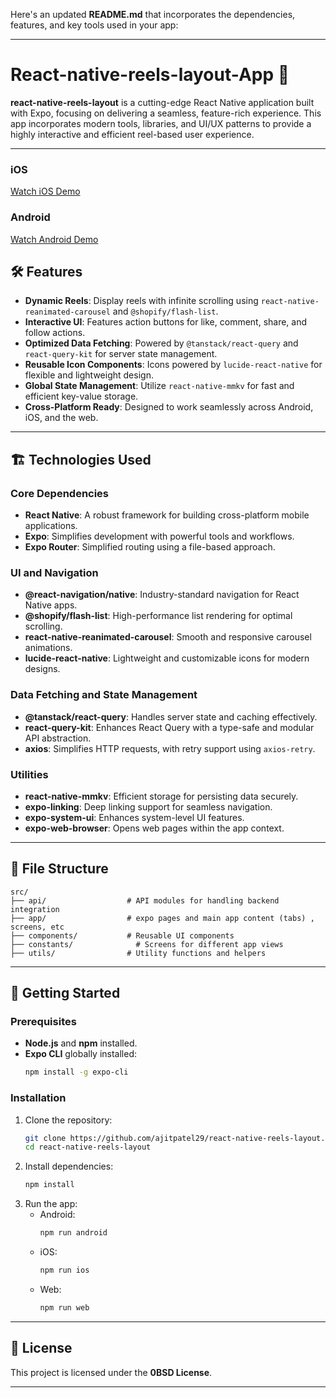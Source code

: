 Here's an updated **README.md** that incorporates the dependencies, features, and key tools used in your app:

---

# React-native-reels-layout-App 🎥

**react-native-reels-layout** is a cutting-edge React Native application built with Expo, focusing on delivering a seamless, feature-rich experience. This app incorporates modern tools, libraries, and UI/UX patterns to provide a highly interactive and efficient reel-based user experience.

---

### iOS
[Watch iOS Demo](example/ios_rn_reels.mov)
### Android
[Watch Android Demo](example/android_rn_reels.mov)


## 🛠️ Features

- **Dynamic Reels**: Display reels with infinite scrolling using `react-native-reanimated-carousel` and `@shopify/flash-list`.
- **Interactive UI**: Features action buttons for like, comment, share, and follow actions.
- **Optimized Data Fetching**: Powered by `@tanstack/react-query` and `react-query-kit` for server state management.
- **Reusable Icon Components**: Icons powered by `lucide-react-native` for flexible and lightweight design.
- **Global State Management**: Utilize `react-native-mmkv` for fast and efficient key-value storage.
- **Cross-Platform Ready**: Designed to work seamlessly across Android, iOS, and the web.

---

## 🏗️ Technologies Used

### Core Dependencies
- **React Native**: A robust framework for building cross-platform mobile applications.
- **Expo**: Simplifies development with powerful tools and workflows.
- **Expo Router**: Simplified routing using a file-based approach.

### UI and Navigation
- **@react-navigation/native**: Industry-standard navigation for React Native apps.
- **@shopify/flash-list**: High-performance list rendering for optimal scrolling.
- **react-native-reanimated-carousel**: Smooth and responsive carousel animations.
- **lucide-react-native**: Lightweight and customizable icons for modern designs.

### Data Fetching and State Management
- **@tanstack/react-query**: Handles server state and caching effectively.
- **react-query-kit**: Enhances React Query with a type-safe and modular API abstraction.
- **axios**: Simplifies HTTP requests, with retry support using `axios-retry`.

### Utilities
- **react-native-mmkv**: Efficient storage for persisting data securely.
- **expo-linking**: Deep linking support for seamless navigation.
- **expo-system-ui**: Enhances system-level UI features.
- **expo-web-browser**: Opens web pages within the app context.

---

## 📂 File Structure

```plaintext  
src/  
├── api/                  # API modules for handling backend integration  
├── app/                  # expo pages and main app content (tabs) , screens, etc 
├── components/           # Reusable UI components  
├── constants/              # Screens for different app views  
├── utils/                # Utility functions and helpers  
```  

---

## 🚀 Getting Started

### Prerequisites
- **Node.js** and **npm** installed.
- **Expo CLI** globally installed:
  ```bash  
  npm install -g expo-cli  
  ```  

### Installation
1. Clone the repository:
   ```bash  
   git clone https://github.com/ajitpatel29/react-native-reels-layout.git  
   cd react-native-reels-layout  
   ```  
2. Install dependencies:
   ```bash  
   npm install  
   ```  
3. Run the app:
    - Android:
      ```bash  
      npm run android  
      ```  
    - iOS:
      ```bash  
      npm run ios  
      ```  
    - Web:
      ```bash  
      npm run web  
      ```  

---

## 📄 License

This project is licensed under the **0BSD License**.

---